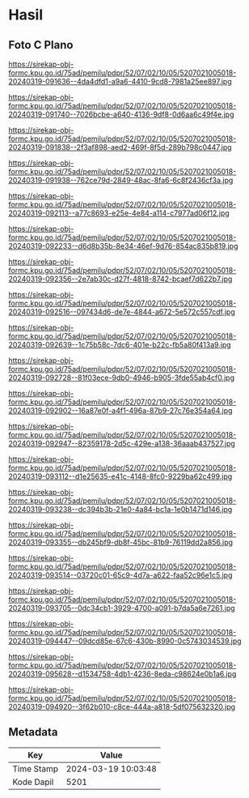 # Hasil

## Foto C Plano

https://sirekap-obj-formc.kpu.go.id/75ad/pemilu/pdpr/52/07/02/10/05/5207021005018-20240319-091636--4da4dfd1-a9a6-4410-9cd8-7981a25ee897.jpg

https://sirekap-obj-formc.kpu.go.id/75ad/pemilu/pdpr/52/07/02/10/05/5207021005018-20240319-091740--7026bcbe-a640-4136-9df8-0d6aa6c49f4e.jpg

https://sirekap-obj-formc.kpu.go.id/75ad/pemilu/pdpr/52/07/02/10/05/5207021005018-20240319-091838--2f3af898-aed2-469f-8f5d-289b798c0447.jpg

https://sirekap-obj-formc.kpu.go.id/75ad/pemilu/pdpr/52/07/02/10/05/5207021005018-20240319-091938--762ce79d-2849-48ac-8fa6-6c8f2436cf3a.jpg

https://sirekap-obj-formc.kpu.go.id/75ad/pemilu/pdpr/52/07/02/10/05/5207021005018-20240319-092113--a77c8693-e25e-4e84-a114-c7977ad06f12.jpg

https://sirekap-obj-formc.kpu.go.id/75ad/pemilu/pdpr/52/07/02/10/05/5207021005018-20240319-092233--d6d8b35b-8e34-46ef-9d76-854ac835b819.jpg

https://sirekap-obj-formc.kpu.go.id/75ad/pemilu/pdpr/52/07/02/10/05/5207021005018-20240319-092356--2e7ab30c-d27f-4818-8742-bcaef7d622b7.jpg

https://sirekap-obj-formc.kpu.go.id/75ad/pemilu/pdpr/52/07/02/10/05/5207021005018-20240319-092516--097434d6-de7e-4844-a672-5e572c557cdf.jpg

https://sirekap-obj-formc.kpu.go.id/75ad/pemilu/pdpr/52/07/02/10/05/5207021005018-20240319-092639--1c75b58c-7dc6-401e-b22c-fb5a80f413a9.jpg

https://sirekap-obj-formc.kpu.go.id/75ad/pemilu/pdpr/52/07/02/10/05/5207021005018-20240319-092728--81f03ece-9db0-4946-b905-3fde55ab4cf0.jpg

https://sirekap-obj-formc.kpu.go.id/75ad/pemilu/pdpr/52/07/02/10/05/5207021005018-20240319-092902--16a87e0f-a4f1-496a-87b9-27c76e354a64.jpg

https://sirekap-obj-formc.kpu.go.id/75ad/pemilu/pdpr/52/07/02/10/05/5207021005018-20240319-092947--82359178-2d5c-429e-a138-36aaab437527.jpg

https://sirekap-obj-formc.kpu.go.id/75ad/pemilu/pdpr/52/07/02/10/05/5207021005018-20240319-093112--d1e25635-e41c-4148-8fc0-9229ba62c499.jpg

https://sirekap-obj-formc.kpu.go.id/75ad/pemilu/pdpr/52/07/02/10/05/5207021005018-20240319-093238--dc394b3b-21e0-4a84-bc1a-1e0b1471d146.jpg

https://sirekap-obj-formc.kpu.go.id/75ad/pemilu/pdpr/52/07/02/10/05/5207021005018-20240319-093355--db245bf9-db8f-45bc-81b9-76119dd2a856.jpg

https://sirekap-obj-formc.kpu.go.id/75ad/pemilu/pdpr/52/07/02/10/05/5207021005018-20240319-093514--03720c01-65c9-4d7a-a622-faa52c96e1c5.jpg

https://sirekap-obj-formc.kpu.go.id/75ad/pemilu/pdpr/52/07/02/10/05/5207021005018-20240319-093705--0dc34cb1-3929-4700-a091-b7da5a6e7261.jpg

https://sirekap-obj-formc.kpu.go.id/75ad/pemilu/pdpr/52/07/02/10/05/5207021005018-20240319-094447--09dcd85e-67c6-430b-8990-0c5743034539.jpg

https://sirekap-obj-formc.kpu.go.id/75ad/pemilu/pdpr/52/07/02/10/05/5207021005018-20240319-095628--d1534758-4db1-4236-8eda-c98624e0b1a6.jpg

https://sirekap-obj-formc.kpu.go.id/75ad/pemilu/pdpr/52/07/02/10/05/5207021005018-20240319-094920--3f62b010-c8ce-444a-a818-5df075632320.jpg


## Metadata

| Key        | Value               |
| ---------- | ------------------- |
| Time Stamp | 2024-03-19 10:03:48 |
| Kode Dapil | 5201                |



